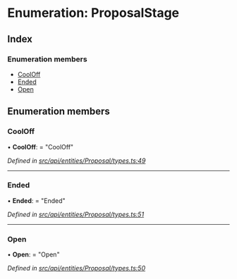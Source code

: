 # Enumeration: ProposalStage

## Index

### Enumeration members

* [CoolOff](api_entities_proposal.proposalstage.md#cooloff)
* [Ended](api_entities_proposal.proposalstage.md#ended)
* [Open](api_entities_proposal.proposalstage.md#open)

## Enumeration members

###  CoolOff

• **CoolOff**: = "CoolOff"

*Defined in [src/api/entities/Proposal/types.ts:49](https://github.com/PolymathNetwork/polymesh-sdk/blob/6d34df1/src/api/entities/Proposal/types.ts#L49)*

___

###  Ended

• **Ended**: = "Ended"

*Defined in [src/api/entities/Proposal/types.ts:51](https://github.com/PolymathNetwork/polymesh-sdk/blob/6d34df1/src/api/entities/Proposal/types.ts#L51)*

___

###  Open

• **Open**: = "Open"

*Defined in [src/api/entities/Proposal/types.ts:50](https://github.com/PolymathNetwork/polymesh-sdk/blob/6d34df1/src/api/entities/Proposal/types.ts#L50)*
